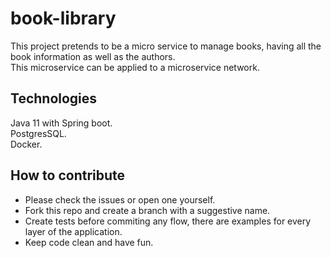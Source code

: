 # book-library

This project pretends to be a micro service to manage books, having all the book information as well as the authors.  
This microservice can be applied to a microservice network.

## Technologies

Java 11 with Spring boot.  
PostgresSQL.  
Docker.  

## How to contribute

* Please check the issues or open one yourself.
* Fork this repo and create a branch with a suggestive name.
* Create tests before commiting any flow, there are examples for every layer of the application.
* Keep code clean and have fun.
